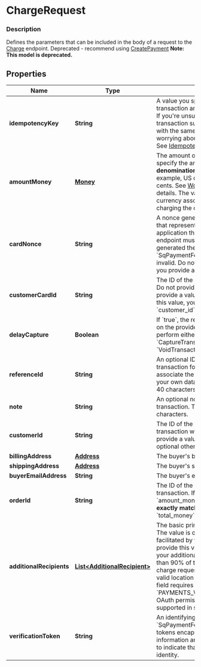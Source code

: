 
# ChargeRequest

### Description

Defines the parameters that can be included in the body of a request to the [Charge](#endpoint-charge) endpoint.  Deprecated - recommend using [CreatePayment](#endpoint-payments-createpayment)
**Note: This model is deprecated.**

## Properties
Name | Type | Description | Notes
------------ | ------------- | ------------- | -------------
**idempotencyKey** | **String** | A value you specify that uniquely identifies this transaction among transactions you&#39;ve created.  If you&#39;re unsure whether a particular transaction succeeded, you can reattempt it with the same idempotency key without worrying about double-charging the buyer.  See [Idempotency](https://developer.squareup.com/docs/basics/api101/idempotency) for more information. | 
**amountMoney** | [**Money**](Money.md) | The amount of money to charge.  Note that you specify the amount in the __smallest denomination of the applicable currency__. For example, US dollar amounts are specified in cents. See [Working with monetary amounts](https://developer.squareup.com/docs/build-basics/working-with-monetary-amounts) for details.  The value of &#x60;currency&#x60; must match the currency associated with the business that is charging the card. | 
**cardNonce** | **String** | A nonce generated from the &#x60;SqPaymentForm&#x60; that represents the card to charge.  The application that provides a nonce to this endpoint must be the _same application_ that generated the nonce with the &#x60;SqPaymentForm&#x60;. Otherwise, the nonce is invalid.  Do not provide a value for this field if you provide a value for &#x60;customer_card_id&#x60;. |  [optional]
**customerCardId** | **String** | The ID of the customer card on file to charge. Do not provide a value for this field if you provide a value for &#x60;card_nonce&#x60;.  If you provide this value, you _must_ also provide a value for &#x60;customer_id&#x60;. |  [optional]
**delayCapture** | **Boolean** | If &#x60;true&#x60;, the request will only perform an Auth on the provided card. You can then later perform either a Capture (with the &#x60;CaptureTransaction&#x60; or a Void (with the &#x60;VoidTransaction&#x60;.  Default value: &#x60;false&#x60; |  [optional]
**referenceId** | **String** | An optional ID you can associate with the transaction for your own purposes (such as to associate the transaction with an entity ID in your own database).  This value cannot exceed 40 characters. |  [optional]
**note** | **String** | An optional note to associate with the transaction.  This value cannot exceed 60 characters. |  [optional]
**customerId** | **String** | The ID of the customer to associate this transaction with. This field is required if you provide a value for &#x60;customer_card_id&#x60;, and optional otherwise. |  [optional]
**billingAddress** | [**Address**](Address.md) | The buyer&#39;s billing address. |  [optional]
**shippingAddress** | [**Address**](Address.md) | The buyer&#39;s shipping address, if available. |  [optional]
**buyerEmailAddress** | **String** | The buyer&#39;s email address, if available. |  [optional]
**orderId** | **String** | The ID of the order to associate with this transaction.  If you provide this value, the &#x60;amount_money&#x60; value of your request must __exactly match__ the value of the order&#39;s &#x60;total_money&#x60; field. |  [optional]
**additionalRecipients** | [**List&lt;AdditionalRecipient&gt;**](AdditionalRecipient.md) | The basic primitive of multi-party transaction. The value is optional. The transaction facilitated by you can be split from here.  If you provide this value, the &#x60;amount_money&#x60; value in your additional_recipients must not be more than 90% of the &#x60;amount_money&#x60; value in the charge request. The &#x60;location_id&#x60; must be the valid location of the app owner merchant.  This field requires the &#x60;PAYMENTS_WRITE_ADDITIONAL_RECIPIENTS&#x60; OAuth permission.  This field is currently not supported in sandbox. |  [optional]
**verificationToken** | **String** | An identifying token generated by &#x60;SqPaymentForm.verifyBuyer()&#x60;. Verification tokens encapsulate customer device information and 3-D Secure challenge results to indicate that Square has verified the buyer identity. |  [optional]




